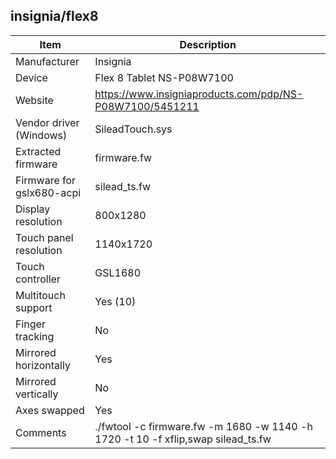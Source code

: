 insignia/flex8
------------------------------------------------------------------------------------------------

| Item                      | Description                                                      |
|---------------------------|------------------------------------------------------------------|
| Manufacturer              | Insignia                                                         |
| Device                    | Flex 8 Tablet NS-P08W7100                                        |
| Website                   | https://www.insigniaproducts.com/pdp/NS-P08W7100/5451211         |
| Vendor driver (Windows)   | SileadTouch.sys                                                  |
| Extracted firmware        | firmware.fw                                                      |
| Firmware for gslx680-acpi | silead_ts.fw                                                     |
| Display resolution        | 800x1280                                                         |
| Touch panel resolution    | 1140x1720                                                        |
| Touch controller          | GSL1680                                                          |
| Multitouch support        | Yes (10)                                                         |
| Finger tracking           | No                                                               |
| Mirrored horizontally     | Yes                                                              |
| Mirrored vertically       | No                                                               |
| Axes swapped              | Yes                                                              |
| Comments | ./fwtool -c firmware.fw -m 1680 -w 1140 -h 1720 -t 10 -f xflip,swap silead_ts.fw  |
